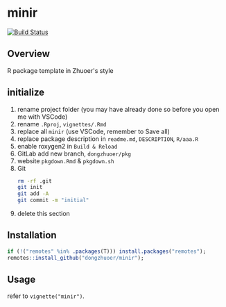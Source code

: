 # minir
[![Build Status](https://travis-ci.com/dongzhuoer/minir.svg?branch=master)](https://travis-ci.com/dongzhuoer/minir)



## Overview

R package template in Zhuoer's style



## initialize

1. rename project folder (you may have already done so before you open me with VSCode)
1. rename `.Rproj`, `vignettes/.Rmd`
1. replace all `minir` (use VSCode, remember to Save all)
1. replace package description in `readme.md`, `DESCRIPTION`, `R/aaa.R`
1. enable roxygen2 in `Build & Reload` 
1. GitLab add new branch, `dongzhuoer/pkg`
1. website `pkgdown.Rmd` & `pkgdown.sh`
1. Git  
   ```bash
   rm -rf .git
   git init
   git add -A
   git commit -m "initial"
   ```
1. delete this section



## Installation

```r
if (!("remotes" %in% .packages(T))) install.packages("remotes");
remotes::install_github("dongzhuoer/minir");
```



## Usage

refer to `vignette("minir")`.
